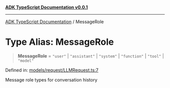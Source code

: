 [**ADK TypeScript Documentation v0.0.1**](../README.md)

***

[ADK TypeScript Documentation](../globals.md) / MessageRole

# Type Alias: MessageRole

> **MessageRole** = `"user"` \| `"assistant"` \| `"system"` \| `"function"` \| `"tool"` \| `"model"`

Defined in: [models/request/LLMRequest.ts:7](https://github.com/pontus-devoteam/adk-typescript/blob/0f66151c645c59f98bf29f75515acbeb98026e1f/src/models/request/LLMRequest.ts#L7)

Message role types for conversation history
